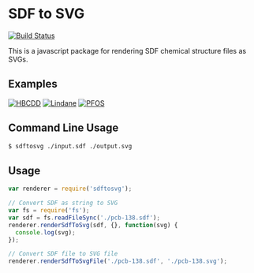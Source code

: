 # SDF to SVG

[![Build Status](https://travis-ci.org/SilentSpringInstitute/sdftosvg.svg?branch=master)](https://travis-ci.org/SilentSpringInstitute/sdftosvg)

This is a javascript package for rendering SDF chemical structure files as SVGs.

## Examples
[![HBCDD](https://raw.githubusercontent.com/SilentSpringInstitute/sdftosvg/master/examples/HBCDD.png)](https://pubchem.ncbi.nlm.nih.gov/compound/1_2_5_6_9_10-hexabromocyclododecane)
[![Lindane](https://raw.githubusercontent.com/SilentSpringInstitute/sdftosvg/master/examples/Lind.png)](https://pubchem.ncbi.nlm.nih.gov/compound/727)
[![PFOS](https://raw.githubusercontent.com/SilentSpringInstitute/sdftosvg/master/examples/PFOS.png)](https://pubchem.ncbi.nlm.nih.gov/compound/74483)

## Command Line Usage

```bash
$ sdftosvg ./input.sdf ./output.svg
```

## Usage

```js
var renderer = require('sdftosvg');

// Convert SDF as string to SVG
var fs = require('fs');
var sdf = fs.readFileSync('./pcb-138.sdf');
renderer.renderSdfToSvg(sdf, {}, function(svg) {
  console.log(svg);
});

// Convert SDF file to SVG file
renderer.renderSdfToSvgFile('./pcb-138.sdf', './pcb-138.svg');
```
